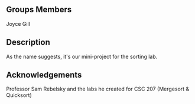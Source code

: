 ## Groups Members
Joyce Gill

## Description
As the name suggests, it's our mini-project for the sorting lab.

## Acknowledgements
Professor Sam Rebelsky and the labs he created for CSC 207 (Mergesort & Quicksort) 
